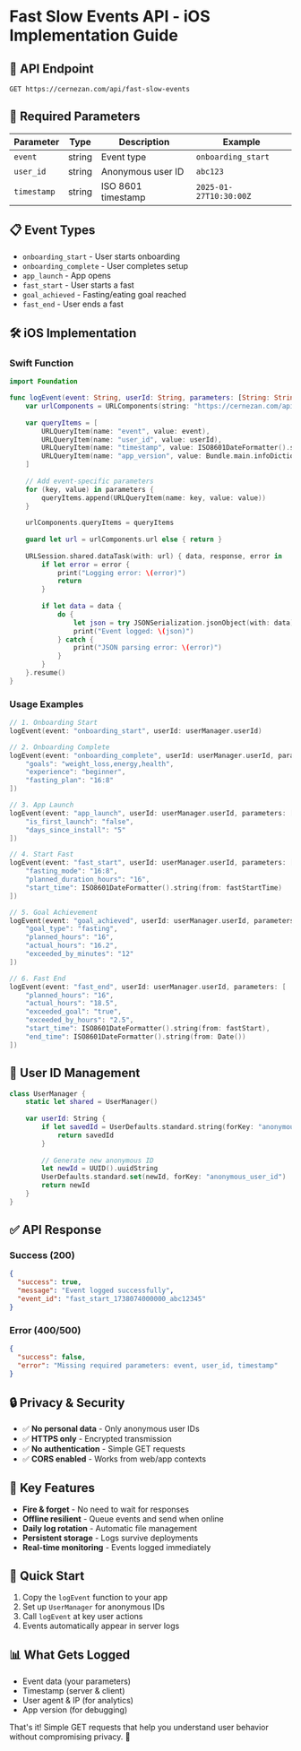 # Fast Slow Events API - iOS Implementation Guide

## 📡 **API Endpoint**
```
GET https://cernezan.com/api/fast-slow-events
```

## 🔑 **Required Parameters**
| Parameter | Type | Description | Example |
|-----------|------|-------------|---------|
| `event` | string | Event type | `onboarding_start` |
| `user_id` | string | Anonymous user ID | `abc123` |
| `timestamp` | string | ISO 8601 timestamp | `2025-01-27T10:30:00Z` |

## 📋 **Event Types**
- `onboarding_start` - User starts onboarding
- `onboarding_complete` - User completes setup
- `app_launch` - App opens
- `fast_start` - User starts a fast
- `goal_achieved` - Fasting/eating goal reached
- `fast_end` - User ends a fast

## 🛠 **iOS Implementation**

### Swift Function
```swift
import Foundation

func logEvent(event: String, userId: String, parameters: [String: String] = [:]) {
    var urlComponents = URLComponents(string: "https://cernezan.com/api/fast-slow-events")!
    
    var queryItems = [
        URLQueryItem(name: "event", value: event),
        URLQueryItem(name: "user_id", value: userId),
        URLQueryItem(name: "timestamp", value: ISO8601DateFormatter().string(from: Date())),
        URLQueryItem(name: "app_version", value: Bundle.main.infoDictionary?["CFBundleShortVersionString"] as? String)
    ]
    
    // Add event-specific parameters
    for (key, value) in parameters {
        queryItems.append(URLQueryItem(name: key, value: value))
    }
    
    urlComponents.queryItems = queryItems
    
    guard let url = urlComponents.url else { return }
    
    URLSession.shared.dataTask(with: url) { data, response, error in
        if let error = error {
            print("Logging error: \(error)")
            return
        }
        
        if let data = data {
            do {
                let json = try JSONSerialization.jsonObject(with: data)
                print("Event logged: \(json)")
            } catch {
                print("JSON parsing error: \(error)")
            }
        }
    }.resume()
}
```

### Usage Examples
```swift
// 1. Onboarding Start
logEvent(event: "onboarding_start", userId: userManager.userId)

// 2. Onboarding Complete
logEvent(event: "onboarding_complete", userId: userManager.userId, parameters: [
    "goals": "weight_loss,energy,health",
    "experience": "beginner",
    "fasting_plan": "16:8"
])

// 3. App Launch
logEvent(event: "app_launch", userId: userManager.userId, parameters: [
    "is_first_launch": "false",
    "days_since_install": "5"
])

// 4. Start Fast
logEvent(event: "fast_start", userId: userManager.userId, parameters: [
    "fasting_mode": "16:8",
    "planned_duration_hours": "16",
    "start_time": ISO8601DateFormatter().string(from: fastStartTime)
])

// 5. Goal Achievement
logEvent(event: "goal_achieved", userId: userManager.userId, parameters: [
    "goal_type": "fasting",
    "planned_hours": "16",
    "actual_hours": "16.2",
    "exceeded_by_minutes": "12"
])

// 6. Fast End
logEvent(event: "fast_end", userId: userManager.userId, parameters: [
    "planned_hours": "16",
    "actual_hours": "18.5",
    "exceeded_goal": "true",
    "exceeded_by_hours": "2.5",
    "start_time": ISO8601DateFormatter().string(from: fastStart),
    "end_time": ISO8601DateFormatter().string(from: Date())
])
```

## 📱 **User ID Management**
```swift
class UserManager {
    static let shared = UserManager()
    
    var userId: String {
        if let savedId = UserDefaults.standard.string(forKey: "anonymous_user_id") {
            return savedId
        }
        
        // Generate new anonymous ID
        let newId = UUID().uuidString
        UserDefaults.standard.set(newId, forKey: "anonymous_user_id")
        return newId
    }
}
```

## ✅ **API Response**
### Success (200)
```json
{
  "success": true,
  "message": "Event logged successfully",
  "event_id": "fast_start_1738074000000_abc12345"
}
```

### Error (400/500)
```json
{
  "success": false,
  "error": "Missing required parameters: event, user_id, timestamp"
}
```

## 🔒 **Privacy & Security**
- ✅ **No personal data** - Only anonymous user IDs
- ✅ **HTTPS only** - Encrypted transmission
- ✅ **No authentication** - Simple GET requests
- ✅ **CORS enabled** - Works from web/app contexts

## 🎯 **Key Features**
- **Fire & forget** - No need to wait for responses
- **Offline resilient** - Queue events and send when online
- **Daily log rotation** - Automatic file management
- **Persistent storage** - Logs survive deployments
- **Real-time monitoring** - Events logged immediately

## 🚀 **Quick Start**
1. Copy the `logEvent` function to your app
2. Set up `UserManager` for anonymous IDs
3. Call `logEvent` at key user actions
4. Events automatically appear in server logs

## 📊 **What Gets Logged**
- Event data (your parameters)
- Timestamp (server & client)
- User agent & IP (for analytics)
- App version (for debugging)

That's it! Simple GET requests that help you understand user behavior without compromising privacy. 🎉
